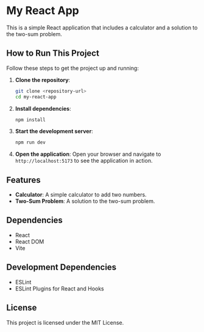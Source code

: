# My React App

This is a simple React application that includes a calculator and a solution to the two-sum problem.

## How to Run This Project

Follow these steps to get the project up and running:

1. **Clone the repository**:
    ```sh
    git clone <repository-url>
    cd my-react-app
    ```

2. **Install dependencies**:
    ```sh
    npm install
    ```

3. **Start the development server**:
    ```sh
    npm run dev
    ```

4. **Open the application**:
    Open your browser and navigate to `http://localhost:5173` to see the application in action.

## Features

- **Calculator**: A simple calculator to add two numbers.
- **Two-Sum Problem**: A solution to the two-sum problem.

## Dependencies

- React
- React DOM
- Vite

## Development Dependencies

- ESLint
- ESLint Plugins for React and Hooks

## License

This project is licensed under the MIT License.